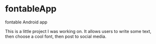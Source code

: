 # fontableApp
fontable Android app

This is a little project I was working on. It allows users to write some text, then choose a cool font, then post to social media.

